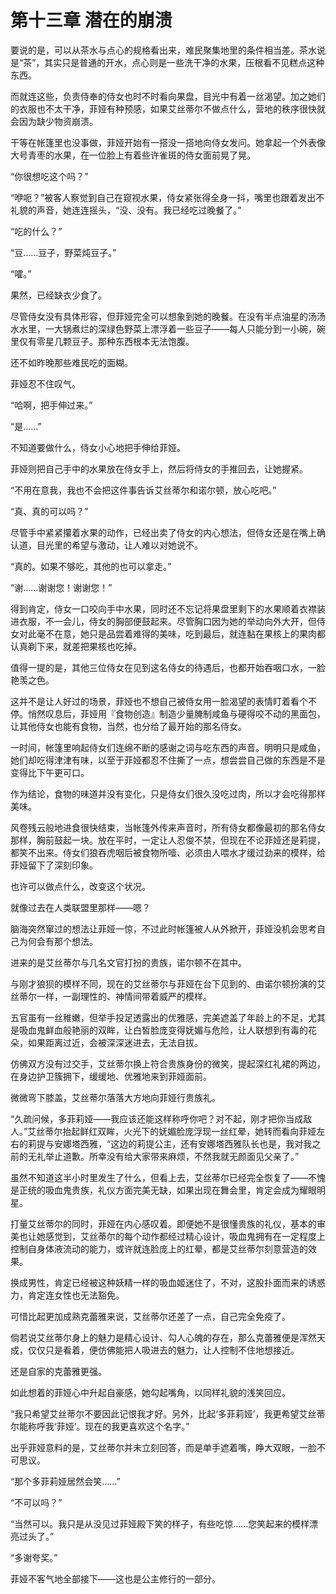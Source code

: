 # 第十三章 潜在的崩溃

要说的是，可以从茶水与点心的规格看出来，难民聚集地里的条件相当差。茶水说是“茶”，其实只是普通的开水，点心则是一些洗干净的水果，压根看不见糕点这种东西。

而就连这些，负责侍奉的侍女也时不时看向果盘，目光中有着一丝渴望。加之她们的衣服也不太干净，菲娅有种预感，如果艾丝蒂尔不做点什么，营地的秩序很快就会因为缺少物资崩溃。

干等在帐篷里也没事做，菲娅开始有一搭没一搭地向侍女发问。她拿起一个外表像大号青枣的水果，在一位脸上有着些许雀斑的侍女面前晃了晃。

“你很想吃这个吗？”

“咿呃？”被客人察觉到自己在窥视水果，侍女紧张得全身一抖，嘴里也跟着发出不礼貌的声音，她连连摇头，“没、没有。我已经吃过晚餐了。”

“吃的什么？”

“豆……豆子，野菜炖豆子。”

“嚯。”

果然，已经缺衣少食了。

尽管侍女没有具体形容，但菲娅完全可以想象到她的晚餐。在没有半点油星的汤汤水水里，一大锅煮烂的深绿色野菜上漂浮着一些豆子——每人只能分到一小碗，碗里仅有零星几颗豆子。那种东西根本无法饱腹。

还不如昨晚那些难民吃的面糊。

菲娅忍不住叹气。

“哈啊，把手伸过来。”

“是……”

不知道要做什么，侍女小心地把手伸给菲娅。

菲娅则把自己手中的水果放在侍女手上，然后将侍女的手推回去，让她握紧。

“不用在意我，我也不会把这件事告诉艾丝蒂尔和诺尔顿，放心吃吧。”

“真、真的可以吗？”

尽管手中紧紧攥着水果的动作，已经出卖了侍女的内心想法，但侍女还是在嘴上确认道，目光里的希望与激动，让人难以对她说不。

“真的。如果不够吃，其他的也可以拿走。”

“谢……谢谢您！谢谢您！”

得到肯定，侍女一口咬向手中水果，同时还不忘记将果盘里剩下的水果顺着衣襟装进衣服，不一会儿，侍女的胸部便鼓起来。尽管胸口因为她的举动向外大开，但侍女对此毫不在意，她只是品尝着难得的美味，吃到最后，就连黏在果核上的果肉都认真剃下来，就差把果核也吃掉。

值得一提的是，其他三位侍女在见到这名侍女的待遇后，也都开始吞咽口水，一脸艳羡之色。

这并不是让人好过的场景，菲娅也不想自己被侍女用一脸渴望的表情盯着看个不停。悄然叹息后，菲娅用『食物创造』制造少量腌制咸鱼与硬得咬不动的黑面包，让其他侍女也能有食物，当然，也分给了最开始的那名侍女。

一时间，帐篷里响起侍女们连绵不断的感谢之词与吃东西的声音。明明只是咸鱼，她们却吃得津津有味，以至于菲娅都忍不住撕了一点，想尝尝自己做的东西是不是变得比下午更可口。

作为结论，食物的味道并没有变化，只是侍女们很久没吃过肉，所以才会吃得那样美味。

风卷残云般地进食很快结束，当帐篷外传来声音时，所有侍女都像最初的那名侍女那样，胸前鼓起一块。放在平时，一定让人忍俊不禁，但现在不论菲娅还是莉提，都笑不出来。侍女们狼吞虎咽后被食物所噎、必须由人喂水才缓过劲来的模样，给菲娅留下了深刻印象。

也许可以做点什么，改变这个状况。

就像过去在人类联盟里那样——嗯？

脑海突然窜过的想法让菲娅一惊，不过此时帐篷被人从外掀开，菲娅没机会思考自己为何会有那个想法。

进来的是艾丝蒂尔与几名文官打扮的贵族，诺尔顿不在其中。

与刚才狼狈的模样不同，现在的艾丝蒂尔与菲娅在台下见到的、由诺尔顿扮演的艾丝蒂尔一样，一副理性的、神情间带着威严的模样。

五官虽有一丝稚嫩，但举手投足透露出的优雅感，完美遮盖了年龄上的不足，尤其是吸血鬼鲜血般艳丽的双眸，让白皙脸庞变得妩媚与危险，让人联想到有毒的花朵，如果距离过近，会被深深迷进去，无法自拔。

仿佛双方没有过交手，艾丝蒂尔换上符合贵族身份的微笑，提起深红礼裙的两边，在身边护卫簇拥下，缓缓地、优雅地来到菲娅面前。

微微弯下膝盖，艾丝蒂尔落落大方地向菲娅行贵族礼。

“久疏问候，多菲莉娅——我应该还能这样称呼你吧？对不起，刚才把你当成敌人。”艾丝蒂尔抬起鲜红双眸，火光下的妩媚脸庞浮现一丝红晕，她转而看向菲娅左右的莉提与安娜塔西雅，“这边的莉提公主，还有安娜塔西雅队长也是，我对我之前的无礼举止道歉。所幸没有给大家带来麻烦，不然我就无颜面见父亲了。”

虽然不知道这半小时里发生了什么，但看上去，艾丝蒂尔已经完全恢复了——不愧是正统的吸血鬼贵族，礼仪方面完美无缺，如果出现在舞会里，肯定会成为耀眼明星。

打量艾丝蒂尔的同时，菲娅在内心感叹着。即便她不是很懂贵族的礼仪，基本的审美也让她感觉到，艾丝蒂尔的每个动作都经过精心设计，吸血鬼拥有在一定程度上控制自身体液流动的能力，或许就连脸庞上的红晕，都是艾丝蒂尔刻意营造的效果。

换成男性，肯定已经被这种妖精一样的吸血姬迷住了，不对，这股扑面而来的诱惑力，肯定连女性也无法豁免。

可惜比起更加成熟克蕾雅来说，艾丝蒂尔还差了一点，自己完全免疫了。

倘若说艾丝蒂尔身上的魅力是精心设计、勾人心魄的存在，那么克蕾雅便是浑然天成，仅仅只是看着，便仿佛能把人吸进去的魅力，让人控制不住地想接近。

还是自家的克蕾雅更强。

如此想着的菲娅心中升起自豪感，她勾起嘴角，以同样礼貌的浅笑回应。

“我只希望艾丝蒂尔不要因此记恨我才好。另外，比起‘多菲莉娅’，我更希望艾丝蒂尔能称呼我‘菲娅’。现在的我更喜欢这个名字。”

出乎菲娅意料的是，艾丝蒂尔并未立刻回答，而是单手遮着嘴，睁大双眼，一脸不可思议。

“那个多菲莉娅居然会笑……”

“不可以吗？”

“当然可以。我只是从没见过菲娅殿下笑的样子，有些吃惊……您笑起来的模样漂亮过头了。”

“多谢夸奖。”

菲娅不客气地全部接下——这也是公主修行的一部分。
